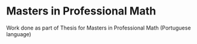 # Masters in Professional Math
Work done as part of Thesis for Masters in Professional Math (Portuguese language)
